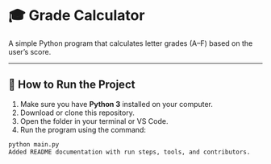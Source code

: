 # 🎓 Grade Calculator

A simple Python program that calculates letter grades (A–F) based on the user’s score.

---

## 🧠 How to Run the Project

1. Make sure you have **Python 3** installed on your computer.  
2. Download or clone this repository.  
3. Open the folder in your terminal or VS Code.  
4. Run the program using the command:

```bash
python main.py
Added README documentation with run steps, tools, and contributors.
